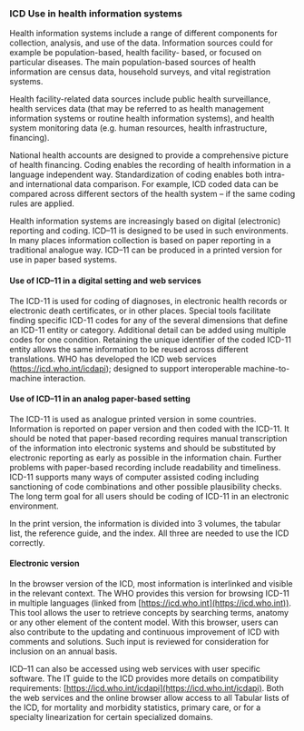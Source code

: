 ###	ICD Use in health information systems

Health information systems include a range of different components for collection, analysis, 
and use of the data. Information sources could for example be population-based, health facility-
based, or focused on particular diseases. The main population-based sources of health 
information are census data, household surveys, and vital registration systems.

Health facility-related data sources include public health surveillance, health services data (that 
may be referred to as health management information systems or routine health information 
systems), and health system monitoring data (e.g. human resources, health infrastructure, 
financing).

National health accounts are designed to provide a comprehensive picture of health financing. 
Coding enables the recording of health information in a language independent way. 
Standardization of coding enables both intra- and international data comparison. For example, 
ICD coded data can be compared across different sectors of the health system – if the same 
coding rules are applied.

Health information systems are increasingly based on digital (electronic) reporting and coding. 
ICD–11 is designed to be used in such environments. In many places information collection is 
based on paper reporting in a traditional analogue way. ICD–11 can be produced in a printed 
version for use in paper based systems.

####	Use of ICD–11 in a digital setting and web services

The ICD-11 is used for coding of diagnoses, in electronic health records or electronic death 
certificates, or in other places. Special tools facilitate finding specific ICD-11 codes for any of the 
several dimensions that define an ICD-11 entity or category. Additional detail can be added 
using multiple codes for one condition. Retaining the unique identifier of the coded ICD-11 
entity allows the same information to be reused across different translations. WHO has 
developed the ICD web services (https://icd.who.int/icdapi); designed to support 
interoperable machine-to-machine interaction.

####	Use of ICD–11 in an analog paper-based setting

The ICD-11 is used as analogue printed version in some countries. Information is reported on 
paper version and then coded with the ICD-11. It should be noted that paper-based recording requires manual transcription of the information into 
electronic systems and should be substituted by electronic reporting as early as possible in the 
information chain. Further problems with paper-based recording include readability and 
timeliness. ICD-11 supports many ways of computer assisted coding including sanctioning of 
code combinations and other possible plausibility checks. The long term goal for all users 
should be coding of ICD-11 in an electronic environment.

In the print version, the information is divided into 3 volumes, the tabular list, the reference 
guide, and the index. All three are needed to use the ICD correctly.

#### Electronic version

In the browser version of the ICD, most information is interlinked and visible in the relevant context. The WHO provides this version for browsing ICD-11 in multiple languages (linked from [https://icd.who.int](https://icd.who.int)). This tool allows the user to retrieve concepts by searching terms, anatomy or any other element of the content model. With this browser, users can also contribute to the updating and continuous improvement of ICD with comments and solutions. Such input is reviewed for consideration for inclusion on an annual basis.

ICD–11 can also be accessed using web services with user specific software. The IT guide to the ICD provides more details on compatibility requirements: [https://icd.who.int/icdapi](https://icd.who.int/icdapi). Both the web services and the online browser allow access to all Tabular lists of the ICD, for mortality and morbidity statistics, primary care, or for a specialty linearization for certain specialized domains.
